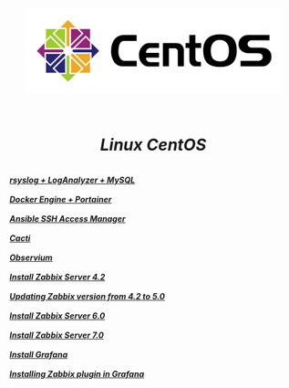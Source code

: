  <br/>
<p align="center">
<img src="./centos-linux.png" width="450" height="150"/>
</p><br/>
<h1 align="Center"><i>Linux CentOS</i></h1>
 <br/>
<i> <a href="https://github.com/dimoroz772/Linux_CentOS/blob/main/rsyslog%2BLogAnalyzer%2BMySQL"><b>rsyslog + LogAnalyzer + MySQL</b></a><br/><i/>
 <br/>
<i> <a href="https://github.com/dimoroz772/Linux_CentOS/blob/main/Docker_Engine%2BPortainer"><b>Docker Engine + Portainer</b></a><br/><i/>
 <br/>
<i> <a href="https://github.com/dimoroz772/Linux_CentOS/blob/main/Ansible_SSH_Access_Manager"><b>Ansible SSH Access Manager</b></a><br/><i/>
 <br/>
<i> <a href="https://github.com/dimoroz772/Linux_CentOS/blob/main/Cacti"><b>Cacti</b></a><br/><i/>
 <br/>
<i> <a href="https://github.com/dimoroz772/Linux_CentOS/blob/main/Observium"><b>Observium</b></a><br/><i/>
  <br/>
<i> <a href="https://github.com/dimoroz772/Linux_CentOS/blob/main/Install_Zabbix_Server_4.2"><b>Install Zabbix Server 4.2</b></a><br/><i/>
  <br/>
<i> <a href="https://github.com/dimoroz772/Linux_CentOS/blob/main/Updating_Zabbix_version_from_4.2_to_5.0"><b>Updating Zabbix version from 4.2 to 5.0</b></a><br/><i/>
  <br/>
<i> <a href="https://github.com/dimoroz772/Linux_CentOS/blob/main/Install_Zabbix_Server_6.0"><b>Install Zabbix Server 6.0</b></a><br/><i/>
  <br/>
<i> <a href="https://github.com/dimoroz772/Linux_CentOS/blob/main/Install_Zabbix_Server_7.0"><b>Install Zabbix Server 7.0</b></a><br/><i/>
  <br/>
<i> <a href="https://github.com/dimoroz772/Linux_CentOS/blob/main/Install_Grafana"><b>Install Grafana</b></a><br/><i/>
  <br/>
<i> <a href="https://github.com/dimoroz772/Linux_CentOS/blob/main/Installing_Zabbix_plugin_in_Grafana"><b>Installing Zabbix plugin in Grafana</b></a><br/><i/>
